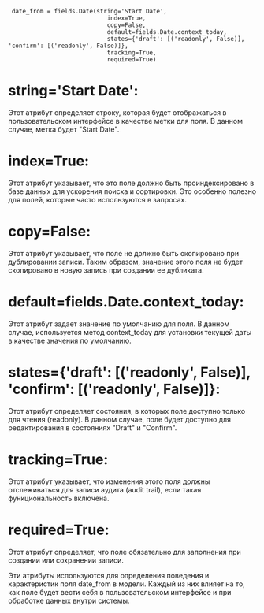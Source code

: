      date_from = fields.Date(string='Start Date',
                                index=True,
                                copy=False,
                                default=fields.Date.context_today,
                                states={'draft': [('readonly', False)], 'confirm': [('readonly', False)]},
                                tracking=True,
                                required=True)

string='Start Date':
======================= 
Этот атрибут определяет строку, которая будет отображаться в пользовательском интерфейсе в качестве
метки для поля. В данном случае, метка будет "Start Date".

index=True: 
======================= 
Этот атрибут указывает, что это поле должно быть проиндексировано в базе данных для ускорения поиска и
сортировки. Это особенно полезно для полей, которые часто используются в запросах.

copy=False: 
======================= 
Этот атрибут указывает, что поле не должно быть скопировано при дублировании записи. Таким образом, значение
этого поля не будет скопировано в новую запись при создании ее дубликата.

default=fields.Date.context_today:
======================= 
Этот атрибут задает значение по умолчанию для поля. В данном случае, используется
метод context_today для установки текущей даты в качестве значения по умолчанию.

states={'draft': [('readonly', False)], 'confirm': [('readonly', False)]}: 
======================= 
Этот атрибут определяет состояния, в которых
поле доступно только для чтения (readonly). В данном случае, поле будет доступно для редактирования в состояниях "Draft"
и "Confirm".

tracking=True: 
======================= 
Этот атрибут указывает, что изменения этого поля должны отслеживаться для записи аудита (audit trail),
если такая функциональность включена.

required=True: 
======================= 
Этот атрибут определяет, что поле обязательно для заполнения при создании или сохранении записи.

Эти атрибуты используются для определения поведения и характеристик поля date_from в модели. Каждый из них влияет на то,
как поле будет вести себя в пользовательском интерфейсе и при обработке данных внутри системы.




